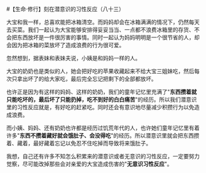 #【生命⋅修行】刻在潜意识的习性反应（八十三）

大宝和我一样，总喜欢能把冰箱清空。而妈妈却会在冰箱满满的情况下，仍然每天去买菜。我们一起认为大宝能够安排得妥妥当当、一点都不浪费冰箱里的存货、不会把东西放坏是一件很厉害的事情。同时一起认为妈妈明明是一个很节省的人，却会因为把冰箱的菜放坏了造成浪费的行为很可爱。

忽然想到，据表妹和表妹夫说，小姨是和妈妈一样的人。

大宝的奶奶也是类似的人，她会把好吃的苹果收藏起来不给大宝三姐妹吃，然后每次只拿出坏了的给大家吃，最后完全忘记把剩下的全部都放坏。

也许正是因为有这样的妈妈、这样的奶奶，我们的童年记忆里充满了"**东西攒着就只能吃坏的，最后坏了只能扔掉，吃不到好的白白痛苦**"的经历。所以我们潜意识里的习性反应就是，有好吃的赶紧吃。同时还会有意识地尽量减少积攒行为以免造成浪费。

而小姨、妈妈、还有奶奶也许都是经历过饥荒年代的人，也许她们童年记忆里有着许多"**东西不攒着藏好就会饿肚子、会没得吃**"的经历。所以潜意识里就会把东西攒着、藏着，最好藏着忘记以免忍不住吃掉而导致将来饿肚子。

我想，自己还有许多不知怎么积累来的潜意识或者无意识的习性反应，一定要努力觉察，尽可能改掉那些会对亲爱的大宝造成伤害的"**无意识习性反应**"。